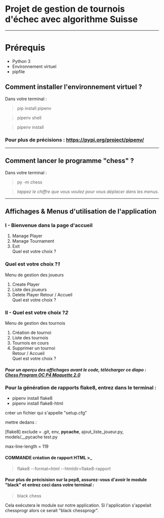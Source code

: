 # Projet de gestion de tournois d'échec avec algorithme Suisse
---
# Prérequis

- Python 3
- Environnement virtuel
- pipfile

## Comment installer l'environnement virtuel ?
Dans votre terminal :

> pip install pipenv

> pipenv shell

> pipenv install

### Pour plus de précisions : https://pypi.org/project/pipenv/
---

## Comment lancer le programme "chess" ?
Dans votre terminal :

> py -m chess

> _tappez le chiffre que vous voulez pour vous déplacer dans les menus_.

---

## Affichages & Menus d'utilisation de l'application

### I - Bienvenue dans la page d'accueil
1. Manage Player
2. Manage Tournament
3. Exit<br>
Quel est votre choix ?<br/>


### Quel est votre choix ?*1*
Menu de gestion des joueurs
1. Create Player
2. Liste des joueurs
3. Delete Player
Retour / Accueil<br>
Quel est votre choix ?<br/>


### II - Quel est votre choix ?*2*
Menu de gestion des tournois
1. Création de tournoi
2. Liste des tournois
3. Tournois en cours
4. Supprimer un tournoi<br>
Retour / Accueil<br/>
Quel est votre choix ?

##### Pour un aperçu des affichages avant le code, télécharger ce diapo : [Chess Program OC P4  Maquette 2.0](https://docs.google.com/presentation/d/1a-6vUmawzazSRycqUz_SB1P1LcgC3qgEoveW_9HPyxg/edit?usp=sharing)

### Pour la génération de rapports flake8, entrez dans le terminal :

+ pipenv install flake8
+ pipenv install flake8-html

créer un fichier qui s'appelle "setup.cfg"

mettre dedans : 

[flake8]
exclude =
	.git,
	env,
	__pycache__,
	ajout_liste_joueur.py,
	models/__pycache
	test.py

max-line-length = 119

#### COMMANDE création de rapport HTML >_

> flake8 --format=html --htmldir=flake8-rapport

#### Pour plus de précisision sur la pep8, assurez-vous d'avoir le module "black" et entrez ceci dans votre terminal :

> black chess

Cela exécutera le module sur notre application. Si l'application s'appelait chessprogr alors ce serait "black chessprogr".
